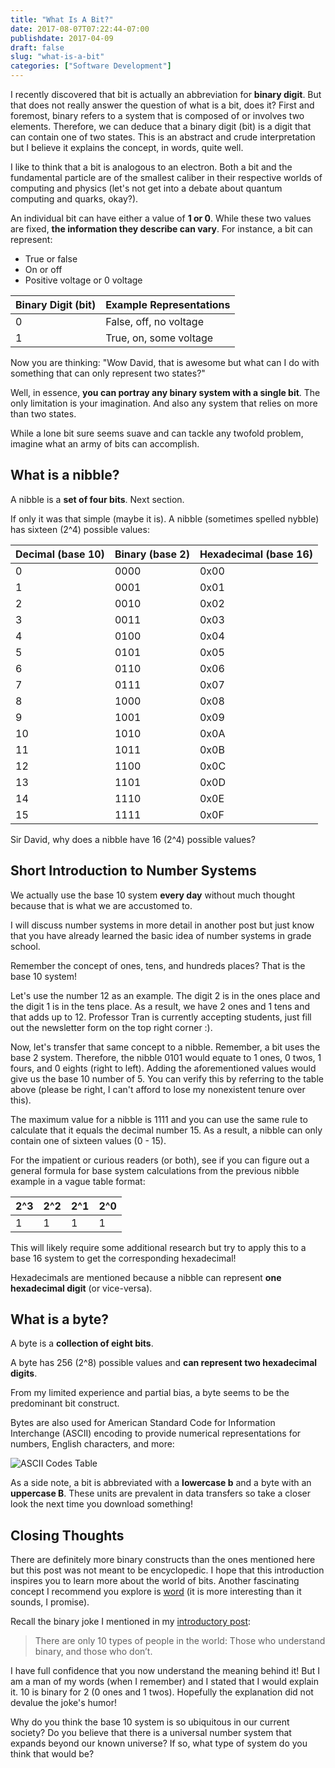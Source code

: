 ```yaml
---
title: "What Is A Bit?"
date: 2017-08-07T07:22:44-07:00
publishdate: 2017-04-09
draft: false
slug: "what-is-a-bit"
categories: ["Software Development"]
---
```


I recently discovered that bit is actually an abbreviation for **binary digit**. But that does not really answer the question of what is a bit, does it? First and foremost, binary refers to a system that is composed of or involves two elements. Therefore, we can deduce that a binary digit (bit) is a digit that can contain one of two states. This is an abstract and crude interpretation but I believe it explains the concept, in words, quite well.

I like to think that a bit is analogous to an electron. Both a bit and the fundamental particle are of the smallest caliber in their respective worlds of computing and physics (let's not get into a debate about quantum computing and quarks, okay?).

An individual bit can have either a value of **1 or 0**. While ​these two values are fixed, **the information they describe can vary**. For instance, a bit can represent:

- True or false
- On or off
- Positive voltage or 0 voltage

| Binary Digit (bit) | Example Representations |
| ------------------ | ----------------------- |
| 0                  | False, off, no voltage  |
| 1                  | True, on, some voltage  |

Now you are thinking: "Wow David, that is awesome but what can I do with something that can only represent two states?"

Well, ​in essence, **you can portray any binary system with a single bit**. The only limitation is your imagination. And also any system that relies on more than two states.

While a lone bit sure seems suave and can tackle any twofold problem, imagine what an army of bits can accomplish.

## What is a nibble?

​A nibble is a **set of four bits**. Next section.

​If only it was that simple (maybe it is). A nibble (sometimes spelled nybble) has sixteen (2^4) possible values:

| Decimal (base 10) | Binary (base 2) | Hexadecimal (base 16) |
| ----------------- | --------------- | --------------------- |
| 0                 | 0000            | 0x00                  |
| 1                 | 0001            | 0x01                  |
| 2                 | 0010            | 0x02                  |
| 3                 | 0011            | 0x03                  |
| 4                 | 0100            | 0x04                  |
| 5                 | 0101            | 0x05                  |
| 6                 | 0110            | 0x06                  |
| 7                 | 0111            | 0x07                  |
| 8                 | 1000            | 0x08                  |
| 9                 | 1001            | 0x09                  |
| 10                | 1010            | 0x0A                  |
| 11                | 1011            | 0x0B                  |
| 12                | 1100            | 0x0C                  |
| 13                | 1101            | 0x0D                  |
| 14                | 1110            | 0x0E                  |
| 15                | 1111            | 0x0F                  |

Sir David, why does a nibble have 16 (2^4) possible values?

## Short Introduction to Number Systems

​We actually use the base 10 system **every day** without much thought because that is what we are accustomed to.

​I will discuss number systems in more detail in another post but just know that you have already learned the basic idea of number systems in grade school.

Remember the concept of ones, tens, and hundreds places? That is the base 10 system!

Let's use the number 12 as an example​. The digit 2 is in the ones place and the digit 1 is in the tens place. As a result, we have 2 ones and 1 tens and that adds up to 12. Professor Tran is currently accepting students, just fill out the newsletter form on the top right corner :).

Now, let's transfer that same concept to a nibble. Remember, a bit uses the base 2 system. Therefore, the nibble 0101 would equate to 1 ones, 0 twos, 1 fours, and 0 eights (right to left). Adding the aforementioned values would give us the base 10 number of 5. You can verify this by referring to the table above (please be right, I can't afford to lose my nonexistent tenure over this).

​The maximum value for a nibble is 1111 and you can use the same rule to calculate that it equals the decimal number 15. As a result, a nibble can only contain one of sixteen values (0 - 15).

For the impatient or curious readers (or both), see if you can figure out a general formula for base system calculations from the previous nibble example in a vague table format:

| 2^3 | 2^2 | 2^1 | 2^0 |
| --- | --- | --- | --- |
| 1   | 1   | 1   | 1   |

This will likely require some additional research but try to apply this to a base 16 system to get the corresponding hexadecimal!

Hexadecimals are mentioned because a nibble can represent **one hexadecimal digit** (or vice-versa).

## What is a byte?

​A byte is a **collection of eight bits**.

​A byte has 256 (2^8) possible values and **can represent two hexadecimal digits**.

From my limited experience and ​partial bias, a byte seems to be the predominant bit construct.

Bytes are also used for American Standard Code for Information Interchange (ASCII) encoding to provide numerical representations for numbers, English characters, and more:

![ASCII Codes Table](/images/software-development/ascii-codes-table.png)

As a side note, a bit is abbreviated with a **lowercase b** and a byte with an **uppercase B**. These units are prevalent in data transfers so take a closer look the next time you download something!

## Closing Thoughts

There are definitely more binary constructs than the ones mentioned here but this post was not meant to be encyclopedic. I hope that this introduction inspires you to learn more about the world of bits. Another fascinating concept I recommend you explore is <a href="http://whatis.techtarget.com/definition/word" target="_blank" rel="nofollow">word</a> (it is more interesting than it sounds, I promise).

Recall the binary joke I mentioned in my [introductory post](/introduction):

> There are only 10 types of people in the world: Those who understand binary, and those who don’t.

I have full confidence that you now understand the meaning behind it! But I am a man of my words (when I remember) and I stated that I would explain it. 10 is binary for 2 (0 ones and 1 twos). Hopefully the explanation did not devalue the joke's humor!

Why do you think the base 10 system is so ubiquitous in our current society? Do you believe that there is a universal number system that expands beyond our known universe? If so, what type of system do you think that would be?
